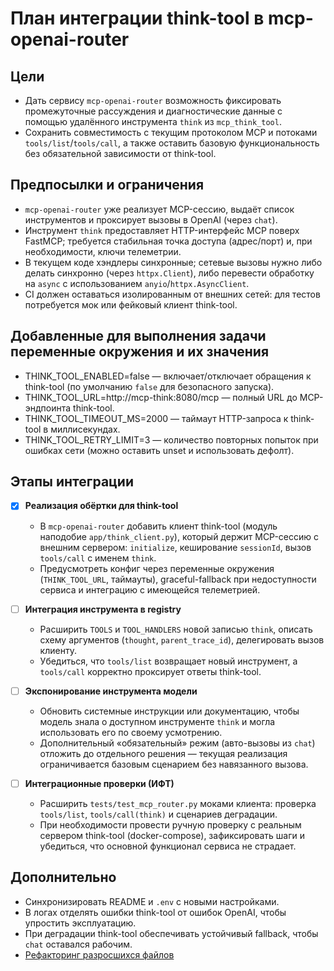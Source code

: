 # План интеграции think-tool в mcp-openai-router

## Цели

- Дать сервису `mcp-openai-router` возможность фиксировать промежуточные рассуждения и диагностические данные с помощью удалённого инструмента `think` из `mcp_think_tool`.
- Сохранить совместимость с текущим протоколом MCP и потоками `tools/list`/`tools/call`, а также оставить базовую функциональность без обязательной зависимости от think-tool.

## Предпосылки и ограничения

- `mcp-openai-router` уже реализует MCP-сессию, выдаёт список инструментов и проксирует вызовы в OpenAI (через `chat`).
- Инструмент `think` предоставляет HTTP-интерфейс MCP поверх FastMCP; требуется стабильная точка доступа (адрес/порт) и, при необходимости, ключи телеметрии.
- В текущем коде хэндлеры синхронные; сетевые вызовы нужно либо делать синхронно (через `httpx.Client`), либо перевести обработку на `async` с использованием `anyio`/`httpx.AsyncClient`.
- CI должен оставаться изолированным от внешних сетей: для тестов потребуется мок или фейковый клиент think-tool.

## Добавленные для выполнения задачи переменные окружения и их значения

- THINK_TOOL_ENABLED=false — включает/отключает обращения к think-tool (по умолчанию `false` для безопасного запуска).
- THINK_TOOL_URL=http://mcp-think:8080/mcp — полный URL до MCP-эндпоинта think-tool.
- THINK_TOOL_TIMEOUT_MS=2000 — таймаут HTTP-запроса к think-tool в миллисекундах.
- THINK_TOOL_RETRY_LIMIT=3 — количество повторных попыток при ошибках сети (можно оставить unset и использовать дефолт).

## Этапы интеграции

- [x] **Реализация обёртки для think-tool**
  - В `mcp-openai-router` добавить клиент think-tool (модуль наподобие `app/think_client.py`), который держит MCP-сессию с внешним сервером: `initialize`, кеширование `sessionId`, вызов `tools/call` с именем `think`.
  - Предусмотреть конфиг через переменные окружения (`THINK_TOOL_URL`, таймауты), graceful-fallback при недоступности сервиса и интеграцию с имеющейся телеметрией.

- [ ] **Интеграция инструмента в registry**
  - Расширить `TOOLS` и `TOOL_HANDLERS` новой записью `think`, описать схему аргументов (`thought`, `parent_trace_id`), делегировать вызов клиенту.
  - Убедиться, что `tools/list` возвращает новый инструмент, а `tools/call` корректно проксирует ответы think-tool.

- [ ] **Экспонирование инструмента модели**
  - Обновить системные инструкции или документацию, чтобы модель знала о доступном инструменте `think` и могла использовать его по своему усмотрению.
  - Дополнительный «обязательный» режим (авто-вызовы из `chat`) отложить до отдельного решения — текущая реализация ограничивается базовым сценарием без навязанного вызова.

- [ ] **Интеграционные проверки (ИФТ)**
  - Расширить `tests/test_mcp_router.py` моками клиента: проверка `tools/list`, `tools/call(think)` и сценариев деградации.
  - При необходимости провести ручную проверку с реальным сервером think-tool (docker-compose), зафиксировать шаги и убедиться, что основной функционал сервиса не страдает.

## Дополнительно

- Синхронизировать README и `.env` с новыми настройками.
- В логах отделять ошибки think-tool от ошибок OpenAI, чтобы упростить эксплуатацию.
- При деградации think-tool обеспечивать устойчивый fallback, чтобы `chat` оставался рабочим.
- [Рефакторинг разросшихся файлов](refactoring_big_files.md)
